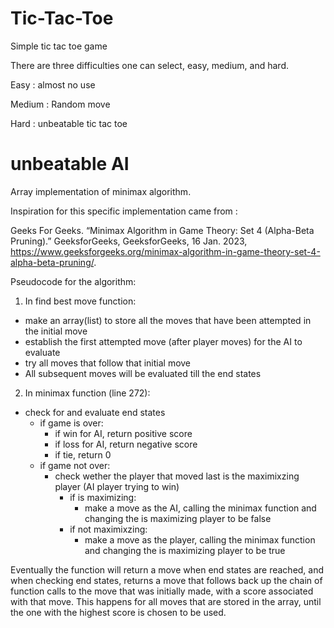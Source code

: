 # Tic-Tac-Toe
Simple tic tac toe game

There are three difficulties one can select, easy, medium, and hard.

Easy : almost no use

Medium : Random move

Hard : unbeatable tic tac toe


# unbeatable AI

Array implementation of minimax algorithm.  

Inspiration for this specific implementation came from : 

Geeks For Geeks. “Minimax Algorithm in Game Theory: Set 4 (Alpha-Beta Pruning).” GeeksforGeeks, GeeksforGeeks, 16 Jan. 2023, https://www.geeksforgeeks.org/minimax-algorithm-in-game-theory-set-4-alpha-beta-pruning/. 


Pseudocode for the algorithm: 

1. In find best move function:

- make an array(list) to store all the moves that have been attempted in the initial move
- establish the first attempted move (after player moves) for the AI to evaluate
- try all moves that follow that initial move
- All subsequent moves will be evaluated till the end states

2. In minimax function (line 272): 

- check for and evaluate end states
    - if game is over: 
        - if win for AI, return positive score
        - if loss for AI, return negative score
        - if tie, return 0
    - if game not over: 
        - check wether the player that moved last is the maximixzing player (AI player trying to win)
            - if is maximizing: 
                - make a move as the AI, calling the minimax function and changing the is maximizing player to be false
            - if not maximixzing: 
                - make a move as the player, calling the minimax function and changing the is maximizing player to be true

Eventually the function will return a move when end states are reached, and when checking end states, returns a move that follows back up the chain of function calls to the move that was initially made, with a score associated with that move.  This happens for all moves that are stored in the array, until the one with the highest score is chosen to be used.  
